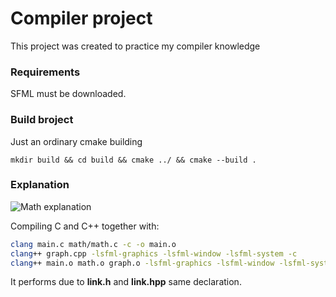 # Compiler project

This project was created to practice my compiler knowledge

### Requirements

SFML must be downloaded.

### Build broject

Just an ordinary cmake building

```mkdir build && cd build && cmake ../ && cmake --build .```

### Explanation

![Math explanation](Heating.jpg)

Compiling C and C++ together with:

```bash 
clang main.c math/math.c -c -o main.o
clang++ graph.cpp -lsfml-graphics -lsfml-window -lsfml-system -c
clang++ main.o math.o graph.o -lsfml-graphics -lsfml-window -lsfml-system
```

It performs due to **link.h** and **link.hpp** same declaration.
